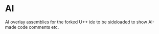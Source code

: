 # AI
AI overlay assemblies for the forked U++ ide to be sideloaded to show AI-made code comments etc.
